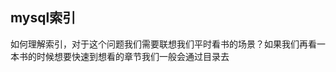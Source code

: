 ## mysql索引
如何理解索引，对于这个问题我们需要联想我们平时看书的场景？如果我们再看一本书的时候想要快速到想看的章节我们一般会通过目录去
<!--stackedit_data:
eyJoaXN0b3J5IjpbLTM3ODIyMTkxMl19
-->